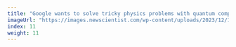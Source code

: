 ```yaml
---
title: "Google wants to solve tricky physics problems with quantum computers"
imageUrl: "https://images.newscientist.com/wp-content/uploads/2023/12/18113249/SEI_183676751.jpg?width=600"
index: 11
weight: 11
---
```

